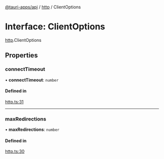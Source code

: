 [@tauri-apps/api](../index.md) / [http](../modules/http.md) / ClientOptions

# Interface: ClientOptions

[http](../modules/http.md).ClientOptions

## Properties

### connectTimeout

• **connectTimeout**: `number`

#### Defined in

[http.ts:31](https://github.com/tauri-apps/tauri/blob/8ab8d52/tooling/api/src/http.ts#L31)

___

### maxRedirections

• **maxRedirections**: `number`

#### Defined in

[http.ts:30](https://github.com/tauri-apps/tauri/blob/8ab8d52/tooling/api/src/http.ts#L30)
